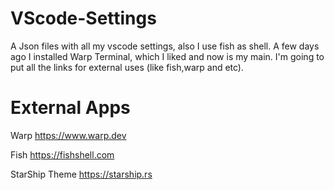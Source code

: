 # VScode-Settings
A Json files with all my vscode settings, also I use fish as shell. A few days ago I installed Warp Terminal, which I liked and now is my main. I'm going to put all the links for external uses (like fish,warp and etc).

# External Apps
Warp
https://www.warp.dev

Fish
https://fishshell.com

StarShip Theme
https://starship.rs

